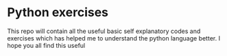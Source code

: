 # Python exercises
This repo will contain all the useful basic self explanatory codes and exercises which has helped me to understand the python language better. I hope you all find this useful
